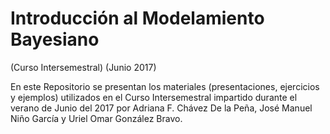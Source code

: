 ﻿# Introducción al Modelamiento Bayesiano # 
(Curso Intersemestral)
(Junio 2017)

En este Repositorio se presentan los materiales (presentaciones, ejercicios y ejemplos) utilizados en el Curso Intersemestral impartido durante el verano de Junio del 2017 por Adriana F. Chávez De la Peña, José Manuel Niño García y Uriel Omar González Bravo.


